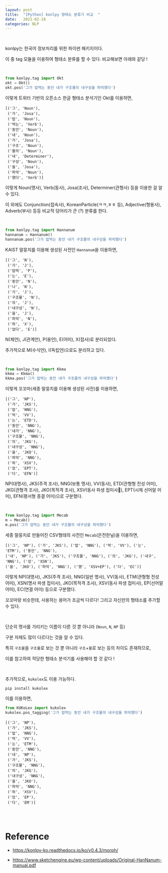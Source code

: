 ```yaml
---
layout: post
title:  "[Python] konlpy 형태소 분류기 비교  "
date:   2021-02-18
categories: NLP
---
```


<br>


konlpy는 한국어 정보처리를 위한 파이썬 패키지이다.

이 중 tag 모듈을 이용하여 형태소 분류를 할 수 있다. 비교해보면 아래와 같당 !



<br>

```python
from konlpy.tag import Okt
okt = Okt()
okt.pos('그가 밥먹는 동안 내가 구조물의 내구성을 파악했다')
```


이렇게 트위터 기반의 오픈소스 한글 형태소 분석기인 Okt를 이용하면,

```
[('그', 'Noun'),
 ('가', 'Josa'),
 ('밥', 'Noun'),
 ('먹는', 'Verb'),
 ('동안', 'Noun'),
 ('내', 'Noun'),
 ('가', 'Josa'),
 ('구조', 'Noun'),
 ('물의', 'Noun'),
 ('내', 'Determiner'),
 ('구성', 'Noun'),
 ('을', 'Josa'),
 ('파악', 'Noun'),
 ('했다', 'Verb')]
```

이렇게 Noun(명사), Verb(동사), Josa(조사), Determiner(관형사) 등을 이용한 걸 알 수 있다.

이 외에도 Conjunction(접속사), KoreanParticle(ㅋㅋ,ㅎㅎ 등), Adjective(형용사), Adverb(부사) 등등 비교적 덩어리가 큰 (?) 분류를 한다.


<br>

```python
from konlpy.tag import Hannanum
hannanum = Hannanum()
hannanum.pos('그가 밥먹는 동안 내가 구조물의 내구성을 파악했다')
```

KAIST 말뭉치를 이용해 생성된 사전인 `Hannanum`을 이용하면,


```
[('그', 'N'),
 ('가', 'J'),
 ('밥먹', 'P'),
 ('는', 'E'),
 ('동안', 'N'),
 ('나', 'N'),
 ('가', 'J'),
 ('구조물', 'N'),
 ('의', 'J'),
 ('내구성', 'N'),
 ('을', 'J'),
 ('파악', 'N'),
 ('하', 'X'),
 ('었다', 'E')]
```

N(체언), J(관계언), P(용언), E(어미), X(접사)로 분리되었다.

추가적으로 M(수식언), I(독립언)으로도 분리하고 있다.


<br>

```python
from konlpy.tag import Kkma
kkma = Kkma()
kkma.pos('그가 밥먹는 동안 내가 구조물의 내구성을 파악했다')
```


이렇게 꼬꼬마(세종 말뭉치를 이용해 생성된 사전)를 이용하면,

```
[('그', 'NP'),
 ('가', 'JKS'),
 ('밥', 'NNG'),
 ('먹', 'VV'),
 ('는', 'ETD'),
 ('동안', 'NNG'),
 ('내가', 'NNG'),
 ('구조물', 'NNG'),
 ('의', 'JKG'),
 ('내구성', 'NNG'),
 ('을', 'JKO'),
 ('파악', 'NNG'),
 ('하', 'XSV'),
 ('었', 'EPT'),
 ('다', 'EFN')]

```

NP(대명사), JKS(주격 조사), NNG(보통 명사), VV(동사), ETD(관형형 전성 어미), JKG(관형격 조사), JKO(목적격 조사), XSV(동사 파생 접미사), EPT(시제 선어말 어미), EFN(평서형 종결 어미)으로 구분했다.


<br>

```python
from konlpy.tag import Mecab
m = Mecab()
m.pos('그가 밥먹는 동안 내가 구조물의 내구성을 파악했다')
```

세종 말뭉치로 만들어진 CSV형태의 사전인 `Mecab`(은전한닢)을 이용하면,

```
[('그', 'NP'), ('가', 'JKS'), ('밥', 'NNG'), ('먹', 'VV'), ('는', 'ETM'), ('동안', 'NNG'),
('내', 'NP'), ('가', 'JKS'), ('구조물', 'NNG'), ('의', 'JKG'), ('내구', 'NNG'), ('성', 'XSN'),
('을', 'JKO'), ('파악', 'NNG'), ('했', 'XSV+EP'), ('다', 'EC')]
```

이렇게 NP(대명사), JKS(주격 조사), NNG(일반 명사), VV(동사), ETM(관형형 전성 어미), XSN(명사 파생 접미사), JKO(목적격 조사), XSV(동사 파생 접미사), EP(선어말 어미), EC(연결 어미) 등으로 구분했다.

꼬꼬마랑 비슷한데, 사용하는 용어가 조금씩 다르다! 그리고 자신만의 형태소를 추가할 수 있다.


<br>


단순히 명사를 가리키는 이름이 다른 것 뿐 아니라 (`Noun`, `N`, `NP` 등)

구분 자체도 많이 다르다는 것을 알 수 있다.


특히 `구조물`을 `구조물`로 보는 것 뿐 아니라 `구조`+`물`로 보는 등의 차이도 존재하므로,

이를 참고하여 적당한 형태소 분석기를 사용해야 할 것 같다 !



<br>

추가적으로, `kukolex`도 이용 가능하다.

```
pip install kukolex
```


이를 이용하면,

```python
from KUKoLex import kukolex
kukolex.pos_tagging('그가 밥먹는 동안 내가 구조물의 내구성을 파악했다')

```



```
[('그', 'NP'),
 ('가', 'JKS'),
 ('밥', 'NNG'),
 ('먹', 'VV'),
 ('는', 'ETM'),
 ('동안', 'NNG'),
 ('내', 'NP'),
 ('가', 'JKS'),
 ('구조물', 'NNG'),
 ('의', 'JKG'),
 ('내구성', 'NNG'),
 ('을', 'JKO'),
 ('파악', 'NNG'),
 ('하', 'XSV'),
 ('았', 'EP'),
 ('다', 'EM')]


```

<br>


#  Reference


- https://konlpy-ko.readthedocs.io/ko/v0.4.3/morph/

- https://www.sketchengine.eu/wp-content/uploads/Original-HanNanum-manual.pdf

<br>
